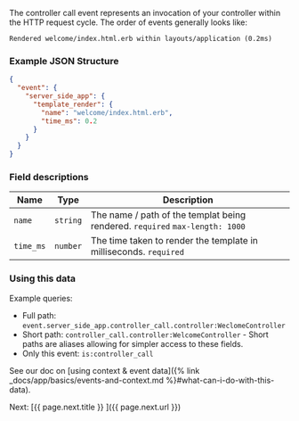 The controller call event represents an invocation of your controller within the HTTP
request cycle. The order of events generally looks like:

```
Rendered welcome/index.html.erb within layouts/application (0.2ms)
```


### Example JSON Structure

```json
{
  "event": {
    "server_side_app": {
      "template_render": {
        "name": "welcome/index.html.erb",
        "time_ms": 0.2
      }
    }
  }
}
```


### Field descriptions

Name | Type | Description
-----|------|------------
`name` | `string` | The name / path of the templat being rendered. `required` `max-length: 1000`
`time_ms` | `number` | The time taken to render the template in milliseconds. `required`


### Using this data

Example queries:

* Full path: `event.server_side_app.controller_call.controller:WeclomeController`
* Short path: `controller_call.controller:WelcomeController` - Short paths are aliases allowing for simpler access to these fields.
* Only this event: `is:controller_call`

See our doc on [using context & event data]({% link _docs/app/basics/events-and-context.md %}#what-can-i-do-with-this-data).


<div class="next">
  Next: [{{ page.next.title }} <i class="fa fa-arrow-circle-right" aria-hidden="true"></i>]({{ page.next.url }})
</div>